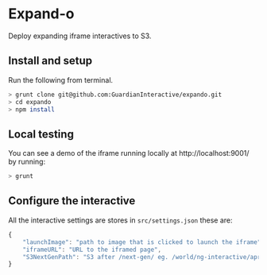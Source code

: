 # Expand-o

Deploy expanding iframe interactives to S3.

## Install and setup

Run the following from terminal.

```bash
> grunt clone git@github.com:GuardianInteractive/expando.git
> cd expando
> npm install
```

## Local testing

You can see a demo of the iframe running locally at http://localhost:9001/ by
running:

```bash
> grunt
```

## Configure the interactive

All the interactive settings are stores in `src/settings.json` these are:

```javascript
{
    "launchImage": "path to image that is clicked to launch the iframe",
    "iframeURL": "URL to the iframed page",
    "S3NextGenPath": "S3 after /next-gen/ eg. /world/ng-interactive/apr/example/"
}

```
